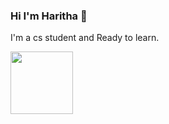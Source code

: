 ### Hi I'm Haritha 👋

I'm a cs student and Ready to learn.

<img src="https://www.pngitem.com/pimgs/m/2-26692_cat-tom-and-jerry-hd-png-download.png" style="width:100px;height:100px;">

<!--
**Haritha2205/Haritha2205** is a ✨ _special_ ✨ repository because its `README.md` (this file) appears on your GitHub profile.

Here are some ideas to get you started:

- 🔭 I’m currently working on ...
- 🌱 I’m currently learning ...
- 👯 I’m looking to collaborate on ...
- 🤔 I’m looking for help with ...
- 💬 Ask me about ...
- 📫 How to reach me: ...
- 😄 Pronouns: ...
- ⚡ Fun fact: ...
-->
